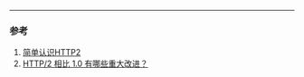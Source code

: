 

___
### 参考
1. [简单认识HTTP2](https://juejin.im/post/5e3ba8495188254917539d7e)
2. [HTTP/2 相比 1.0 有哪些重大改进？](https://www.zhihu.com/question/34074946)